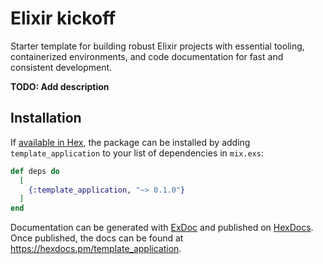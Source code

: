 # Elixir kickoff
Starter template for building robust Elixir projects with essential tooling, containerized environments, and code documentation for fast and consistent development.

**TODO: Add description**

## Installation

If [available in Hex](https://hex.pm/docs/publish), the package can be installed
by adding `template_application` to your list of dependencies in `mix.exs`:

```elixir
def deps do
  [
    {:template_application, "~> 0.1.0"}
  ]
end
```

Documentation can be generated with [ExDoc](https://github.com/elixir-lang/ex_doc)
and published on [HexDocs](https://hexdocs.pm). Once published, the docs can
be found at <https://hexdocs.pm/template_application>.

